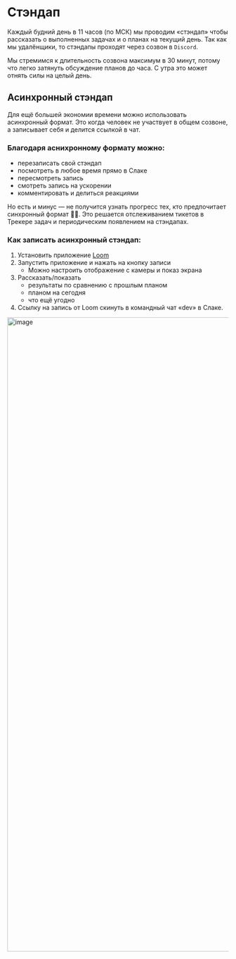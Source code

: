 # Стэндап

Каждый будний день в 11 часов (по МСК) мы проводим «стэндап» чтобы рассказать о выполненных задачах и о планах на текущий день. Так как мы удалёнщики, то стэндапы проходят через созвон в `Discord`.

Мы стремимся к длительность созвона максимум в 30 минут, потому что легко затянуть обсуждение планов до часа. С утра это может отнять силы на целый день. 

## Асинхронный стэндап

Для ещё большей экономии времени можно использовать асинхронный формат. Это когда человек не участвует в общем созвоне, а записывает себя и делится ссылкой в чат.

### Благодаря аснихронному формату можно:

- перезаписать свой стэндап
- посмотреть в любое время прямо в Слаке
- пересмотреть запись
- смотреть запись на ускорении
- комментировать и делиться реакциями

Но есть и минус — не получится узнать прогресс тех, кто предпочитает синхронный формат 🤷‍♂️. Это решается отслеживанием тикетов в Трекере задач и периодическим появлением на стэндапах.

### Как записать асинхронный стэндап:

1. Установить приложение [Loom](https://www.loom.com/)
2. Запустить приложение и нажать на кнопку записи
   - Можно настроить отображение с камеры и показ экрана
3. Рассказать/показать
   - результаты по сравнению с прошлым планом
   - планом на сегодня
   - что ещё угодно
4. Ссылку на запись от Loom скинуть в командный чат «dev» в Слаке.

<img width="1440" alt="image" src="https://user-images.githubusercontent.com/20739202/127832422-5feb6706-51c5-45df-bd09-fc063c0731d6.png">






